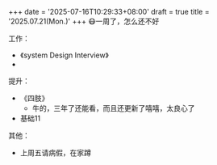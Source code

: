 +++
date = '2025-07-16T10:29:33+08:00'
draft = true
title = '2025.07.21(Mon.)'
+++
😷一周了，怎么还不好
<!--more-->

工作：
- 《system Design Interview》
- 

提升：
- 《四肢》
  - 牛的，三年了还能看，而且还更新了嘻嘻，太良心了
- 基础11

其他：
- 上周五请病假，在家蹲

